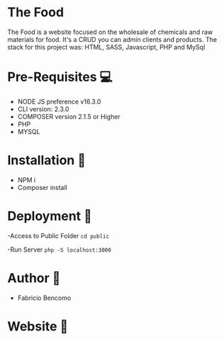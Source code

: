 # The Food

The Food is a website focused on the wholesale of chemicals and raw materials for food. It's a CRUD you can admin clients and products. The stack for this project was: HTML, SASS, Javascript, PHP and MySql

# Pre-Requisites :computer:

- NODE JS preference v16.3.0 
- CLI version: 2.3.0
- COMPOSER version 2.1.5 or Higher
- PHP
- MYSQL 

# Installation :eyes:

- NPM i
- Composer install

# Deployment :rocket:

-Access to Public Folder
`cd public`

-Run Server
`php -S localhost:3000`

# Author :pencil:

- Fabricio Bencomo

# Website :eyes:

